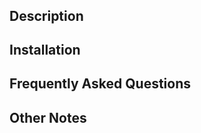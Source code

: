 <h1></h1>

<table>
</table>

<h2>Description</h2>



<h2>Installation</h2>



<h2>Frequently Asked Questions</h2>



<h2>Other Notes</h2>



